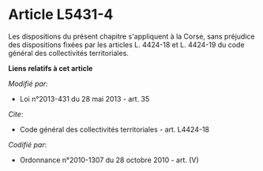 # Article L5431-4

Les dispositions du présent chapitre s'appliquent à la Corse, sans préjudice des dispositions fixées par les articles L.
4424-18 et L. 4424-19 du code général des collectivités territoriales.

**Liens relatifs à cet article**

_Modifié par_:

  - Loi n°2013-431 du 28 mai 2013 - art. 35

_Cite_:

  - Code général des collectivités territoriales - art. L4424-18

_Codifié par_:

  - Ordonnance n°2010-1307 du 28 octobre 2010 - art. (V)
